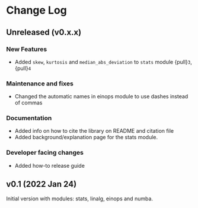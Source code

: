 # Change Log

## Unreleased (v0.x.x)
### New Features
* Added `skew`, `kurtosis` and `median_abs_deviation` to `stats` module {pull}`3`, {pull}`4`

### Maintenance and fixes
* Changed the automatic names in einops module to use dashes instead of commas

### Documentation
* Added info on how to cite the library on README and citation file
* Added background/explanation page for the stats module.

### Developer facing changes
* Added how-to release guide

## v0.1 (2022 Jan 24)
Initial version with modules: stats, linalg, einops and numba.
